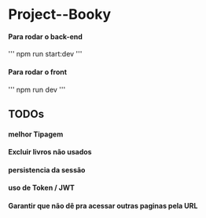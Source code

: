 # Project--Booky

#### Para rodar o back-end

'''
npm run start:dev
'''

#### Para rodar o front

'''
npm run dev
'''

## TODOs

#### melhor Tipagem

#### Excluir livros não usados

#### persistencia da sessão

#### uso de Token / JWT

#### Garantir que não dê pra acessar outras paginas pela URL
